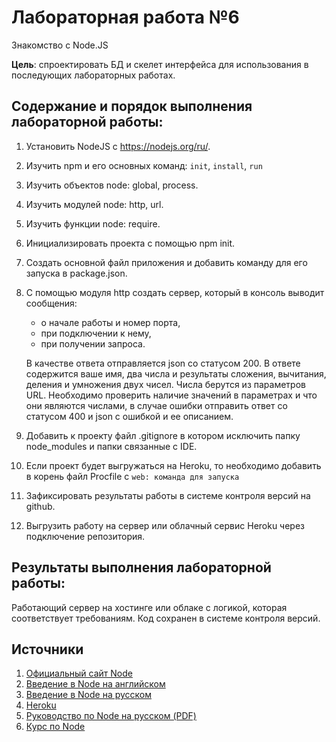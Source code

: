 # Лабораторная работа №6

Знакомство с Node.JS

**Цель**: спроектировать БД и скелет интерфейса для использования в последующих лабораторных работах.

## Содержание и порядок выполнения лабораторной работы:

1. Установить NodeJS с https://nodejs.org/ru/.

1. Изучить npm и его основных команд: ```init```, ```install```, ```run```

1. Изучить объектов node: global, process.

1. Изучить модулей node: http, url.

1. Изучить функции node: require.

1. Инициализировать проекта с помощью npm init.

1. Создать основной файл приложения и добавить команду для его запуска в package.json.

1. С помощью модуля http создать сервер, который в консоль выводит сообщения:
    * о начале работы и номер порта,
    * при подключении к нему,
    * при получении запроса.
    
    В качестве ответа отправляется json со статусом 200. В ответе содержится ваше имя, два числа и результаты сложения, вычитания, деления и умножения двух чисел. Числа берутся из параметров URL. Необходимо проверить наличие значений в параметрах и что они являются числами, в случае ошибки отправить ответ со статусом 400 и json с ошибкой и ее описанием.

1. Добавить к проекту файл .gitignore в котором исключить папку node_modules и папки связанные с IDE.

1. Если проект будет выгружаться на Heroku, то необходимо добавить в корень файл Procfile c ```web: команда для запуска```

1. Зафиксировать результаты работы в системе контроля версий на github.

1. Выгрузить работу на сервер или облачный сервис Heroku через подключение репозитория.

## Результаты выполнения лабораторной работы:

Работающий сервер на хостинге или облаке с логикой, которая соответствует требованиям. Код сохранен в системе контроля версий.

## Источники

1. [Официальный сайт Node](https://nodejs.org/en/)
1. [Введение в Node на английском](https://nodejs.dev/learn)
1. [Введение в Node на русском](https://nodejsdev.ru/guide/)
1. [Heroku](https://heroku.com/)
1. [Руководство по Node на русском (PDF)](https://ruvds.com/img/other/ee86eb4f-db9f-48d3-8094-c76e14414678.pdf)
1. [Курс по Node](https://habr.com/ru/post/485294/)